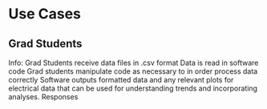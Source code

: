 # Use Cases

## Grad Students
Info: Grad Students receive data files in .csv format
Data is read in software code
Grad students manipulate code as necessary to in order process data correctly
Software outputs formatted data and any relevant plots for electrical data that can be used for understanding trends and incorporating analyses.
Responses
